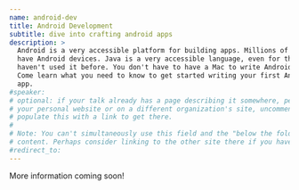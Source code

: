 ```yaml
---
name: android-dev
title: Android Development
subtitle: dive into crafting android apps
description: >
  Android is a very accessible platform for building apps. Millions of people
  have Android devices. Java is a very accessible language, even for those who
  haven't used it before. You don't have to have a Mac to write Android apps.
  Come learn what you need to know to get started writing your first Android
  app.
#speaker:
# optional: if your talk already has a page describing it somewhere, perhaps on
# your personal website or on a different organization's site, uncomment and
# populate this with a link to get there.
#
# Note: You can't simultaneously use this field and the "below the fold"
# content. Perhaps consider linking to the other site there if you have to.
#redirect_to:
---
```


More information coming soon!

